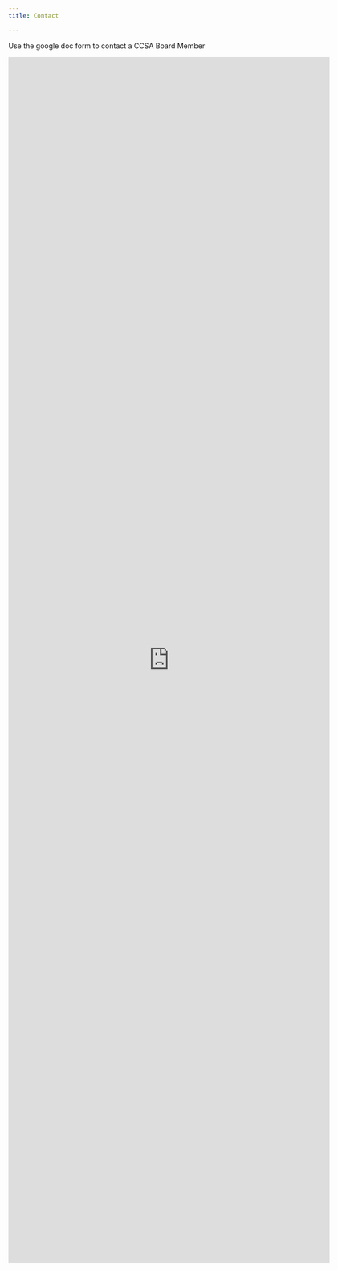 ```yaml
---
title: Contact

---
```

Use the google doc form to contact a CCSA Board Member

<iframe src="https://docs.google.com/forms/d/e/1FAIpQLSch7WMvSRRTVFX3e5h_B-VXQ5JFfR1FVyOyyLo7Y0xCMkTuMQ/viewform?embedded=true" width="640" height="2400" frameborder="0" marginheight="0" marginwidth="0">Loading…</iframe>
